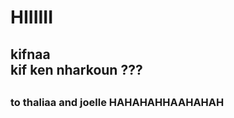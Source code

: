  <h1> HIIIIII <br></H1>
<H2> kifnaa  <br>
 kif ken nharkoun ??? <H2>
 <H3>to thaliaa and joelle HAHAHAHHAAHAHAH
